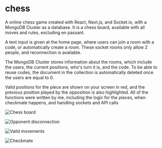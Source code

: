 # chess
A online chess game created with React, Next.js, and Socket.io, with a MongoDB Cluster as a database.
It is a chess board, available with all moves and rules, excluding en passant.

A text input is given at the home page, where users can join a room with a code, or automatically create a room.
These socket rooms only allow 2 people, and reconnection is available.

The MongoDB Cluster stores information about the rooms, which include the users, the current positions, who's turn it is, and the code.
To be able to reuse codes, the document in the collection is automatically deleted once the users are equal to 0.

Valid positions for the piece are shown on your screen in red, and the previous position played by the opposition is also highlighted.
All of the functions were written by me, including the logic for the pieces, when checkmate happens, and handling sockets and API calls

![Chess board](https://i.imgur.com/Rx1WSwtl.png)


![Opponent disconnection](https://i.imgur.com/sdgwOT3l.png)


![Vaild movements](https://i.imgur.com/p53gIAql.png)


![Checkmate](https://i.imgur.com/go0LTNUl.png)